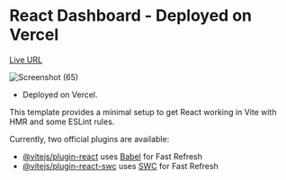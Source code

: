# React Dashboard - Deployed on Vercel

[Live URL]("https://react-dashboard-eight-smoky.vercel.app/")

![Screenshot (65)](https://github.com/user-attachments/assets/b0f790df-302e-41a3-93ad-ae9456620acc)

- Deployed on Vercel.




This template provides a minimal setup to get React working in Vite with HMR and some ESLint rules.

Currently, two official plugins are available:

- [@vitejs/plugin-react](https://github.com/vitejs/vite-plugin-react/blob/main/packages/plugin-react/README.md) uses [Babel](https://babeljs.io/) for Fast Refresh
- [@vitejs/plugin-react-swc](https://github.com/vitejs/vite-plugin-react-swc) uses [SWC](https://swc.rs/) for Fast Refresh
